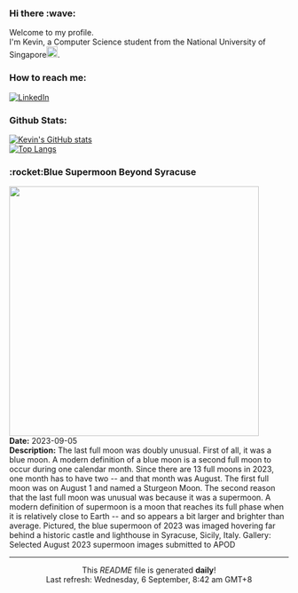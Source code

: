 <h3>Hi there :wave:</h3>

Welcome to my profile.   
I'm Kevin, a Computer Science student from the National University of Singapore<img src="https://img.icons8.com/color/96/000000/singapore-circular.png" width="20px"/>.</p>

<h3>How to reach me: </h3>
<a href="https://www.linkedin.com/in/kevin-foong/"><img alt="LinkedIn" src="https://img.shields.io/badge/linkedin-%230077B5.svg?&style=for-the-badge&logo=linkedin&logoColor=white" /></a> 

<h3>Github Stats: </h3> 

[![Kevin's GitHub stats](https://github-readme-stats.vercel.app/api?username=kevin9foong&theme=tokyonight)](https://github.com/anuraghazra/github-readme-stats) <br/>
[![Top Langs](https://github-readme-stats.vercel.app/api/top-langs/?username=kevin9foong&layout=compact&theme=tokyonight)](https://github.com/anuraghazra/github-readme-stats)

<h3>:rocket:Blue Supermoon Beyond Syracuse</h3> 
<img width="450" src="https:&#x2F;&#x2F;apod.nasa.gov&#x2F;apod&#x2F;image&#x2F;2309&#x2F;SuperBlueMoon_Saragozza_2000.jpg" /><br/>
<b>Date:</b> 2023-09-05<br/>
<b>Description:</b> The last full moon was doubly unusual. First of all, it was a blue moon.  A modern definition of a blue moon is a second full moon to occur during one calendar month.  Since there are 13 full moons in 2023, one month has to have two -- and that month was August.  The first full moon was on August 1 and named a Sturgeon Moon. The second reason that the last full moon was unusual was because it was a supermoon.  A modern definition of supermoon is a moon that reaches its full phase when it is relatively close to Earth -- and so appears a bit larger and brighter than average.  Pictured, the blue supermoon of 2023 was imaged hovering far behind a historic castle and lighthouse in Syracuse, Sicily, Italy.    Gallery: Selected August 2023 supermoon images submitted to APOD<br/>

------------
<p align="center">This <i>README</i> file is generated <b>daily</b>!</br>
Last refresh: Wednesday, 6 September, 8:42 am GMT+8<br />